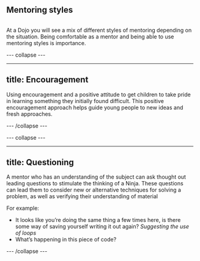## Mentoring styles 

<div style="display: flex; flex-wrap: wrap">
<div style="flex-basis: 200px; flex-grow: 1; margin-right: 15px;">
  
At a Dojo you will see a mix of different styles of mentoring depending on the situation. Being comfortable as a mentor and being able to use mentoring styles is importance.


--- collapse ---

---
title: Encouragement
---
Using encouragement and a positive attitude to get children to take pride in learning something they initially found difficult. This positive encouragement approach helps guide young people to new ideas and fresh approaches.

--- /collapse ---
  
--- collapse ---
  
---
title: Questioning
---
A mentor who has an understanding of the subject can ask thought out leading questions to stimulate the thinking of a Ninja. These questions can lead them to consider new or alternative techniques for solving a problem, as well as verifying their understanding of material
  
For example:
+ It looks like you’re doing the same thing a few times here, is there some way of saving yourself writing it out again? *Suggesting the use of loops*
+ What’s happening in this piece of code?

--- /collapse ---
